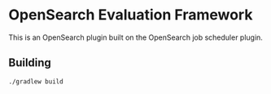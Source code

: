 # OpenSearch Evaluation Framework

This is an OpenSearch plugin built on the OpenSearch job scheduler plugin.

## Building

```
./gradlew build
```